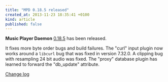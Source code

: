 ```yaml
---
title: "MPD 0.18.5 released"
created_at: 2013-11-23 18:35:41 +0100
kind: article
published: false
---
```


**Music Player Daemon** [0.18.5](/download/mpd/0.18/mpd-0.18.5.tar.xz)
has been released.

It fixes more byte order bugs and build failures.  The "curl" input
plugin now works around a `libcurl` bug that was fixed in
version 7.32.0.  A clipping bug with resampling 24 bit audio was
fixed.  The "proxy" database plugin has learned to forward the
"db_update" attribute.

[Change log](http://git.musicpd.org/cgit/master/mpd.git/plain/NEWS?h=release-0.18.5)
